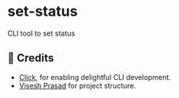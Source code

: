 # set-status

CLI tool to set status

## 🙏 Credits

* [Click](https://click.palletsprojects.com), for enabling delightful CLI development.
* [Visesh Prasad](https://github.com/viseshrp) for project structure.
